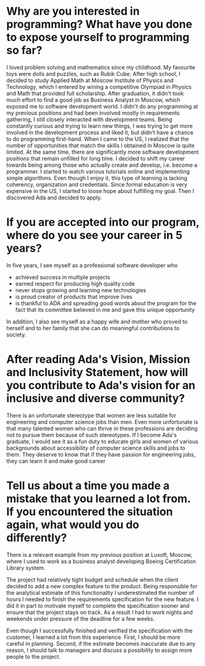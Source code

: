 <h1>Why are you interested in programming? What have you done to expose yourself to programming so far?</h1>
<p1>I loved problem solving and mathematics since my childhood. My favourite toys were dolls and puzzles, such as Rubik Cube.
After high school, I decided to study Applied Math at Moscow Institute of Physics and Technology, which I entered by wining a competitive Olympiad in Physics and Math that provided full scholarship.
After graduation, it didn't took much effort to find a good job as Business Analyst in Moscow, which exposed me to software development world.
I didn't do any programming at my previous positions and had been involved mostly in requirements gathering, I still closely interacted with development teams. Being constantly curious and trying to learn new things,
I was trying to get more involved in the development process and liked it, but didn't have a chance to do programming first-hand.</p1>
<p1>When I came to the US, I realized that the number of opportunities that match the skills I obtained in Moscow is quite limited.
At the same time, there are significantly more software development positions that remain unfilled for long time.
I decided to shift my career towards being among those who actually create and develop, i.e. become a programmer.
I started to watch various tutorials online and implementing simple algorithms.
Even though I enjoy it, this type of learning is lacking coherency, organization and credentials.
Since formal education is very expensive in the US, I started to loose hope about fulfilling my goal.
Then I discovered Ada and decided to apply.</p1>

<h1>If you are accepted into our program, where do you see your career in 5 years?</h1>
<p1>In five years, I see myself as a professional software developer who
<ul>
<li> achieved success in multiple projects</li>
<li> earned respect for producing high quality code</li> 
<li>never stops growing and learning new technologies</li>
<li>is proud creator of products that improve lives</li>
<li>is thankful to ADA and spreading good words about the program for the fact that its committee believed in me and gave this unique opportunity</li>
</ul>
In addition, I also see myself as a happy wife and mother who proved to herself and to her family that she can do meaningful contributions to society.</p1>

<h1>After reading Ada's Vision, Mission and Inclusivity Statement, how will you contribute to Ada's vision for an inclusive and diverse community?</h1>
<p1>There is an unfortunate stereotype that women are less suitable for engineering and computer science jobs than men. Even more unfortunate is that many talented women who can thrive in these professions are deciding not to pursue them because of such stereotypes. If I become Ada's graduate, I would see it as a fun duty to educate girls and women of various backgrounds about accessibility of computer science skills and jobs to them. They deserve to know that if they have passion for engineering jobs, they can learn it and make good career</p1>
<h1>Tell us about a time you made a mistake that you learned a lot from. If you encountered the situation again, what would you do differently?</h1>
<p1>There is a relevant example from my previous position at Luxoft, Moscow, where I used to work as a business analyst developing Boeing Certification Library system. 

The project had relatively tight budget and schedule when the client decided to add a new complex feature to the product. Being responsible for the analytical estimate of this functionality I underestimated the number of hours I needed to finish the requirements specification for the new feature. I did it in part to motivate myself to complete the specification sooner and ensure that the project stays on track. As a result I had to work nights and weekends under pressure of the deadline for a few weeks.  

Even though I successfully finished and verified the specification with the customer, I learned a lot from this experience. First, I should be more careful in planning. Second, if the estimate becomes inaccurate due to any reason, I should talk to managers and discuss a possibility to assign more people to the project.</p1>
